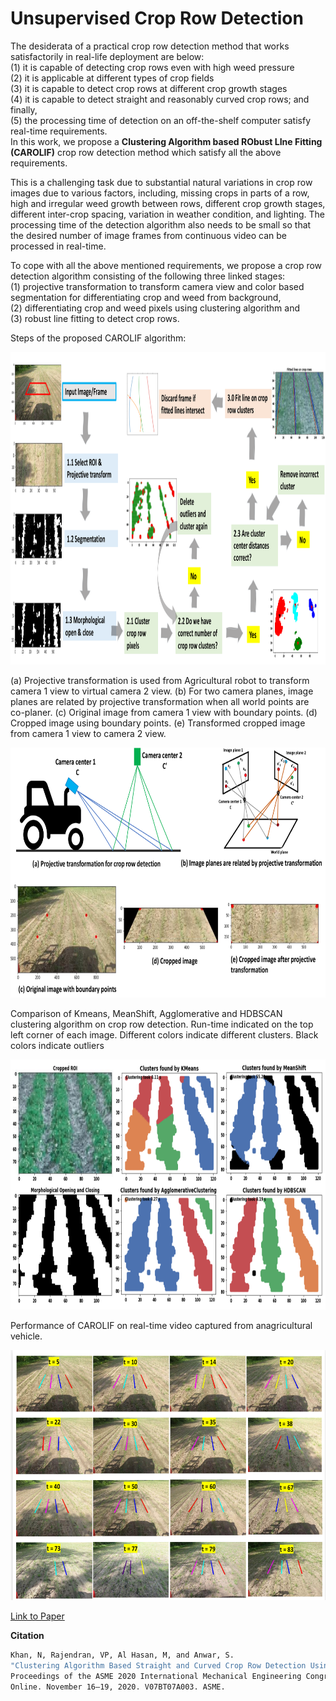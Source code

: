 # Unsupervised Crop Row Detection

The desiderata of a practical crop row detection method that works satisfactorily in real-life deployment are
below:  
(1) it is capable of detecting crop rows even with high weed pressure   
(2) it is applicable at different types of crop fields   
(3) it is capable to detect crop rows at different crop growth stages  
(4) it is capable to detect straight and reasonably curved crop rows; and finally,   
(5) the processing time of detection on an off-the-shelf computer satisfy real-time requirements.  
In this work, we propose a **Clustering Algorithm based RObust LIne Fitting (CAROLIF)** crop row detection method which satisfy all the above requirements. 

This is a challenging task due to substantial natural variations in crop row images due to various factors,  including, missing crops in parts of a row, high and irregular weed growth between rows, different crop growth stages, different inter-crop spacing, variation in weather condition, and lighting. The processing time of the detection algorithm also needs to be small so that the desired number of image frames from continuous video can be processed in real-time.  

To cope with all the above mentioned requirements, we propose a crop row detection algorithm consisting of the
following three linked stages:  
(1) projective transformation to transform camera view and color based segmentation for differentiating crop and weed from background,   
(2) differentiating crop and weed pixels using clustering algorithm and   
(3) robust line fitting to detect crop rows. 

Steps of the proposed CAROLIF algorithm:

<img src="https://github.com/sudokhan112/CAROLIF/blob/main/CAROLIF/1.png" width ="900" height="500">

(a) Projective transformation is used from Agricultural robot to transform camera 1 view to virtual camera 2 view. (b) For two camera planes, image planes are related by projective transformation when all world points are co-planer. (c) Original image from camera 1 view with boundary points. (d) Cropped image using boundary points. (e) Transformed cropped image from camera 1 view to camera 2 view.

<img src="https://github.com/sudokhan112/CAROLIF/blob/main/CAROLIF/2.png" width ="600" height="400">

Comparison of Kmeans, MeanShift, Agglomerative and HDBSCAN clustering algorithm on crop row detection. Run-time indicated on the top left corner of each image. Different colors indicate different clusters. Black colors indicate outliers

<img src="https://github.com/sudokhan112/CAROLIF/blob/main/CAROLIF/3.png" width ="600" height="400">

Performance of CAROLIF on real-time video captured from anagricultural vehicle.

<img src="https://github.com/sudokhan112/CAROLIF/blob/main/CAROLIF/4.png" width ="600" height="400">


[Link to Paper](https://asmedigitalcollection.asme.org/IMECE/proceedings-abstract/IMECE2020/84553/V07BT07A003/1099261)

**Citation**
```bash
Khan, N, Rajendran, VP, Al Hasan, M, and Anwar, S. 
"Clustering Algorithm Based Straight and Curved Crop Row Detection Using Color Based Segmentation." 
Proceedings of the ASME 2020 International Mechanical Engineering Congress and Exposition. Volume 7B: Dynamics, Vibration, and Control. Virtual, 
Online. November 16–19, 2020. V07BT07A003. ASME.
```
